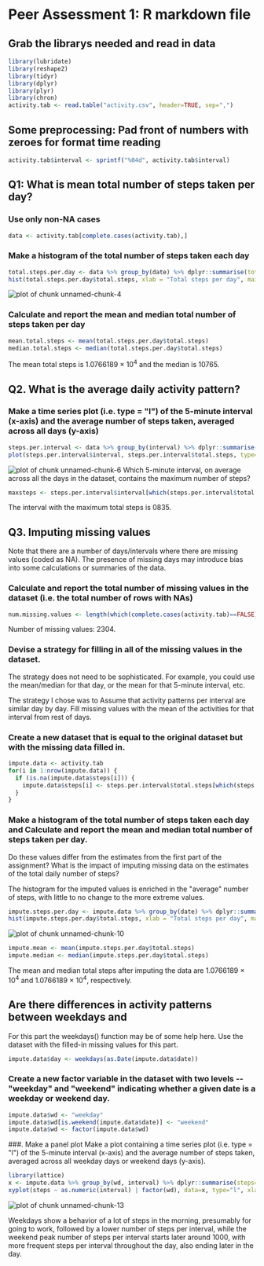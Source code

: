 # Peer Assessment 1: R markdown file
## Grab the librarys needed and read in data

```r
library(lubridate)
library(reshape2)
library(tidyr)
library(dplyr)
library(plyr)
library(chron)
activity.tab <- read.table("activity.csv", header=TRUE, sep=",")
```
## Some preprocessing: Pad front of numbers with zeroes for format time reading

```r
activity.tab$interval <- sprintf("%04d", activity.tab$interval)
```

## Q1: What is mean total number of steps taken per day?
### Use only non-NA cases

```r
data <- activity.tab[complete.cases(activity.tab),]
```
### Make a histogram of the total number of steps taken each day

```r
total.steps.per.day <- data %>% group_by(date) %>% dplyr::summarise(total.steps=sum(steps))
hist(total.steps.per.day$total.steps, xlab = "Total steps per day", main = "Histogram of the total steps per day")
```

![plot of chunk unnamed-chunk-4](figure/unnamed-chunk-4-1.png) 

### Calculate and report the mean and median total number of steps taken per day

```r
mean.total.steps <- mean(total.steps.per.day$total.steps)
median.total.steps <- median(total.steps.per.day$total.steps)
```
The mean total steps is 1.0766189 &times; 10<sup>4</sup> and the median is 10765.

## Q2. What is the average daily activity pattern?
### Make a time series plot (i.e. type = "l") of the 5-minute interval (x-axis) and the average number of steps taken, averaged across all days (y-axis)

```r
steps.per.interval <- data %>% group_by(interval) %>% dplyr::summarise(total.steps=mean(steps))
plot(steps.per.interval$interval, steps.per.interval$total.steps, type="l", xlab = "Five minute interval", ylab = "Total steps", main="Total steps per 5 minute interval")
```

![plot of chunk unnamed-chunk-6](figure/unnamed-chunk-6-1.png) 
Which 5-minute interval, on average across all the days in the dataset, contains the maximum number of steps?

```r
maxsteps <- steps.per.interval$interval[which(steps.per.interval$total.steps == max(steps.per.interval$total.steps))]
```
The interval with the maximum total steps is 0835.

## Q3. Imputing missing values
Note that there are a number of days/intervals where there are missing values (coded as NA). The presence of missing days may introduce bias into some calculations or summaries of the data.
### Calculate and report the total number of missing values in the dataset (i.e. the total number of rows with NAs)

```r
num.missing.values <- length(which(complete.cases(activity.tab)==FALSE))
```
Number of missing values: 2304.

### Devise a strategy for filling in all of the missing values in the dataset. 
The strategy does not need to be sophisticated. For example, you could use the mean/median for that day, or the mean for that 5-minute interval, etc.

The strategy I chose was to Assume that activity patterns per interval are similar day by day. Fill missing values with the mean of the activities for that interval from rest of days.

### Create a new dataset that is equal to the original dataset but with the missing data filled in.

```r
impute.data <- activity.tab
for(i in 1:nrow(impute.data)) {
  if (is.na(impute.data$steps[i])) {
    impute.data$steps[i] <- steps.per.interval$total.steps[which(steps.per.interval$interval == impute.data$interval[i])]
  }
}
```

### Make a histogram of the total number of steps taken each day and Calculate and report the mean and median total number of steps taken per day. 
Do these values differ from the estimates from the first part of the assignment? What is the impact of imputing missing data on the estimates of the total daily number of steps?

The histogram for the imputed values is enriched in the "average" number of steps, with little to no change to the more extreme values.


```r
impute.steps.per.day <- impute.data %>% group_by(date) %>% dplyr::summarise(total.steps=sum(steps))
hist(impute.steps.per.day$total.steps, xlab = "Total steps per day", main="Histogram of total steps per day")
```

![plot of chunk unnamed-chunk-10](figure/unnamed-chunk-10-1.png) 

```r
impute.mean <- mean(impute.steps.per.day$total.steps)
impute.median <- median(impute.steps.per.day$total.steps)
```
The mean and median total steps after imputing the data are 1.0766189 &times; 10<sup>4</sup> and 1.0766189 &times; 10<sup>4</sup>, respectively.

## Are there differences in activity patterns between weekdays and 
For this part the weekdays() function may be of some help here. Use the dataset with the filled-in missing values for this part.

```r
impute.data$day <- weekdays(as.Date(impute.data$date))
```

### Create a new factor variable in the dataset with two levels -- "weekday" and "weekend" indicating whether a given date is a weekday or weekend day.

```r
impute.data$wd <- "weekday"
impute.data$wd[is.weekend(impute.data$date)] <- "weekend"
impute.data$wd <- factor(impute.data$wd)
```

###. Make a panel plot
Make a plot containing a time series plot (i.e. type = "l") of the 5-minute interval (x-axis) and the average number of steps taken, averaged across all weekday days or weekend days (y-axis).

```r
library(lattice)
x <- impute.data %>% group_by(wd, interval) %>% dplyr::summarise(steps=mean(steps))
xyplot(steps ~ as.numeric(interval) | factor(wd), data=x, type="l", xlab = "Interval", ylab = "Average steps")
```

![plot of chunk unnamed-chunk-13](figure/unnamed-chunk-13-1.png) 

Weekdays show a behavior of a lot of steps in the morning, presumably for going to work, followed by a lower number of steps per interval, while the weekend peak number of steps per interval starts later around 1000, with more frequent steps per interval throughout the day, also ending later in the day.
